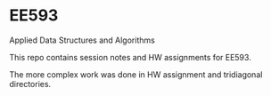 # EE593
Applied Data Structures and Algorithms

This repo contains session notes and HW assignments for EE593.

The more complex work was done in HW assignment and tridiagonal directories.

